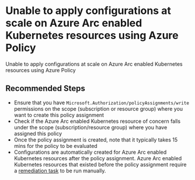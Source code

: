 <properties
  pagetitle="Unable to apply configurations at scale on Azure Arc enabled Kubernetes resources using Azure Policy"
  service=""
  resource=""
  ms.author="shasb"
  selfhelptype="Generic"
  supporttopicids="32739655"
  productpesids="17112"
  cloudEnvironments="public, fairfax, usnat, ussec"
  articleid="6ac009ac-9b61-4ab0-8741-9526a691aeed"
  ownershipid="AzureArc_HybridKubernetes" />
# Unable to apply configurations at scale on Azure Arc enabled Kubernetes resources using Azure Policy

Unable to apply configurations at scale on Azure Arc enabled Kubernetes resources using Azure Policy

## **Recommended Steps**

* Ensure that you have `Microsoft.Authorization/policyAssignments/write` permissions on the scope (subscription or resource group) where you want to create this policy assignment
* Check if the Azure Arc enabled Kubernetes resource of concern falls under the scope (subscription/resource group) where you have assigned this policy
* Once the policy assignment is created, note that it typically takes 15 mins for the policy to be evaluated
* Configurations are automatically created for Azure Arc enabled Kubernetes resources after the policy assignment. Azure Arc enabled Kubernetes resources that existed before the policy assignment require a [remediation task](https://docs.microsoft.com/azure/governance/policy/how-to/remediate-resources#create-a-remediation-task) to be run manually.
